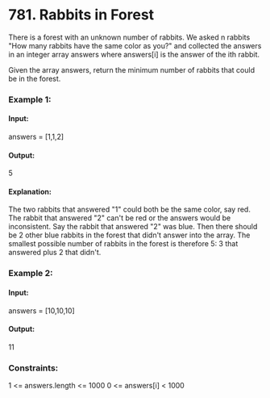 # 781. Rabbits in Forest
There is a forest with an unknown number of rabbits. We asked n rabbits "How many rabbits have the same color as you?" and collected the answers in an integer array answers where answers[i] is the answer of the ith rabbit.

Given the array answers, return the minimum number of rabbits that could be in the forest.

### Example 1:
#### Input:
answers = [1,1,2]
#### Output:
5
#### Explanation:
The two rabbits that answered "1" could both be the same color, say red.
The rabbit that answered "2" can't be red or the answers would be inconsistent.
Say the rabbit that answered "2" was blue.
Then there should be 2 other blue rabbits in the forest that didn't answer into the array.
The smallest possible number of rabbits in the forest is therefore 5: 3 that answered plus 2 that didn't.

### Example 2:
#### Input:
answers = [10,10,10]
#### Output:
11
 
### Constraints:
1 <= answers.length <= 1000
0 <= answers[i] < 1000

